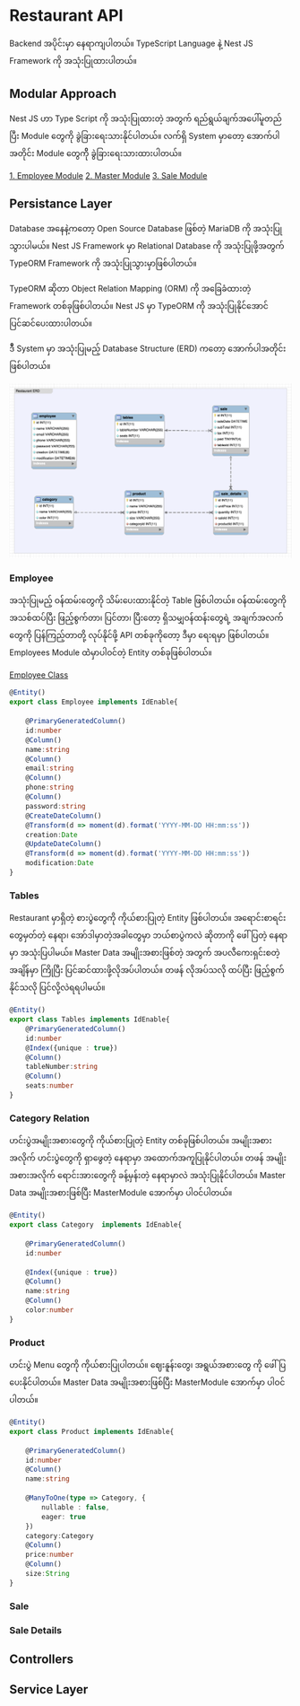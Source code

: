 # Restaurant API
Backend အပိုင်းမှာ နေရာကျပါတယ်။ TypeScript Language နဲ့ Nest JS Framework ကို အသုံးပြုထားပါတယ်။ 

## Modular Approach

Nest JS ဟာ Type Script ကို အသုံးပြုထားတဲ့ အတွက် ရည်ရွယ်ချက်အပေါ်မူတည်ပြီး Module တွေကို ခွဲခြားရေးသားနိုင်ပါတယ်။
လက်ရှိ System မှာတော့ အောက်ပါအတိုင်း Module တွေကိို ခွဲခြားရေးသားထားပါတယ်။

[1. Employee Module](1.Employee.md)
[2. Master Module](2.Master.md)
[3. Sale Module](3.Sale.md)


## Persistance Layer
Database အနေနဲ့ကတော့ Open Source Database ဖြစ်တဲ့ MariaDB ကို အသုံးပြုသွားပါမယ်။ Nest JS Framework မှာ Relational Database ကို အသုံးပြုဖို့အတွက် TypeORM Framework ကို အသုံးပြုသွားမှာဖြစ်ပါတယ်။

TypeORM ဆိုတာ Object Relation Mapping (ORM) ကို အခြေခံထားတဲ့ Framework တစ်ခုဖြစ်ပါတယ်။ Nest JS မှာ TypeORM ကို အသုံးပြုနိုင်အောင် ပြင်ဆင်ပေးထားပါတယ်။

ဒီီ System မှာ အသုံးပြုမည့် Database Structure (ERD) ကတော့ အောက်ပါအတိုင်းဖြစ်ပါတယ်။ 

![ERD](/images/RestaurantERD.png)

### Employee 

အသုံးပြုမည့် ဝန်ထမ်းတွေကို သိမ်းပေးထားနိုင်တဲ့ Table ဖြစ်ပါတယ်။ ဝန်ထမ်းတွေကို အသစ်ထပ်ပြီး ဖြည့်စွက်တာ၊ ပြင်တာ၊ ပြီးတော့ ရှိသမျှဝန်ထန်းတွေရဲ့ အချက်အလက်တွေကို ပြန်ကြည့်တာတို့ လုပ်နိုင်ဖို့ API တစ်ခုကိုတော့ ဒီမှာ ရေးရမှာ ဖြစ်ပါတယ်။ Employees Module ထဲဲမှာပါဝင်တဲ့ Entity တစ်ခုဖြစ်ပါတယ်။
  
[Employee Class](https://github.com/minlwin/the-restaurant/blob/master/restaurant-api/src/employee/model/employee.entity.ts)
```typescript
@Entity()
export class Employee implements IdEnable{
    
    @PrimaryGeneratedColumn()
    id:number
    @Column()
    name:string
    @Column()
    email:string
    @Column()
    phone:string
    @Column()
    password:string
    @CreateDateColumn()
    @Transform(d => moment(d).format('YYYY-MM-DD HH:mm:ss'))
    creation:Date
    @UpdateDateColumn()
    @Transform(d => moment(d).format('YYYY-MM-DD HH:mm:ss'))
    modification:Date
}
```

### Tables 

Restaurant မှာရှိတဲ့ စားပွဲတွေကို ကိုယ်စားပြုတဲ့ Entity ဖြစ်ပါတယ်။ အရောင်းစာရင်းတွေမှတ်တဲ့ နေရာ၊ အော်ဒါမှာတဲ့အခါတွေမှာ ဘယ်စာပွဲကလဲ ဆိုတာကို ဖေါ်ပြတဲ့ နေရာမှာ အသုံးပြပါမယ်။ Master Data အမျိုးအစားဖြစ်တဲ့ အတွက် အပလီကေးရှင်းစတဲ့ အချိန်မှာ ကြိုပြီး ပြင်ဆင်ထားဖို့လိုအပ်ပါတယ်။ တဖန် လိုအပ်သလို ထပ်ပြီး ဖြည့်စွက်နိုင်သလို ပြင်လို့လဲရရပါမယ်။

```typescript
@Entity()
export class Tables implements IdEnable{
    @PrimaryGeneratedColumn()
    id:number
    @Index({unique : true})
    @Column()
    tableNumber:string
    @Column()
    seats:number
}
```

### Category Relation
ဟင်းပွဲအမျိုးအစားတွေကို ကိုယ်စားပြုတဲ့ Entity တစ်ခုဖြစ်ပါတယ်။ အမျိုးအစားအလိုက် ဟင်းပွဲတွေကို ရှာဖွေတဲ့ နေရာမှာ အထောက်အကူပြုနိုင်ပါတယ်။ တဖန် အမျိုးအစားအလိုက် ရောင်းအားတွေကို ခန့်မှန်းတဲ့ နေရာမှာလဲ အသုံးပြုနိုင်ပါတယ်။ Master Data အမျိုးအစားဖြစ်ပြီး MasterModule အောက်မှာ ပါဝင်ပါတယ်။

```typescript
@Entity()
export class Category  implements IdEnable{
    
    @PrimaryGeneratedColumn()
    id:number

    @Index({unique : true})
    @Column()
    name:string
    @Column()
    color:number
}
```

### Product 
ဟင်းပွဲ Menu တွေကို ကိုယ်စားပြုပါတယ်။ ဈေးနူန်းတွေ၊ အရွယ်အစားတွေ ကို ဖေါ်ပြပေးနိုင်ပါတယ်။ Master Data အမျိုးအစားဖြစ်ပြီး MasterModule အောက်မှာ ပါဝင်ပါတယ်။

```typescript
@Entity()
export class Product implements IdEnable{
    
    @PrimaryGeneratedColumn()
    id:number
    @Column()
    name:string

    @ManyToOne(type => Category, {
        nullable : false,
        eager: true
    })
    category:Category
    @Column()
    price:number
    @Column()
    size:String
}
```

### Sale 

### Sale Details 

## Controllers

## Service Layer

